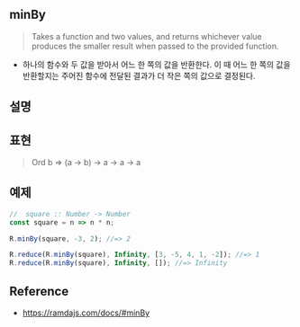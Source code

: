 ## minBy
> Takes a function and two values, and returns whichever value produces the smaller result when passed to the provided function.
- 하나의 함수와 두 값을 받아서 어느 한 쪽의 값을 반환한다. 이 때 어느 한 쪽의 값을 반환할지는 주어진 함수에 전달된 결과가 더 작은 쪽의 값으로 결정된다.

## 설명

## 표현
> Ord b => (a → b) → a → a → a

## 예제
```js
//  square :: Number -> Number
const square = n => n * n;

R.minBy(square, -3, 2); //=> 2

R.reduce(R.minBy(square), Infinity, [3, -5, 4, 1, -2]); //=> 1
R.reduce(R.minBy(square), Infinity, []); //=> Infinity
```

## Reference
- https://ramdajs.com/docs/#minBy
